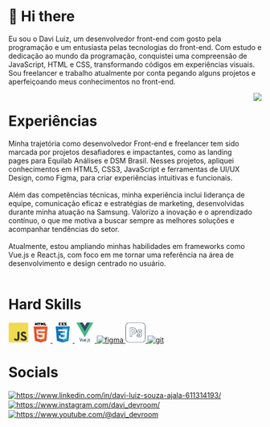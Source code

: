 # 👋 Hi there

Eu sou o Davi Luiz, um desenvolvedor front-end com gosto pela programação e um entusiasta pelas tecnologias do front-end. Com estudo e dedicação ao mundo da programação, conquistei uma compreensão de JavaScript, HTML e CSS, transformando códigos em experiências visuais.<br>
Sou freelancer e trabalho atualmente por conta pegando alguns projetos e aperfeiçoando meus conhecimentos no front-end.

<div>
<img align="right" height="400rem" src="https://github.com/Davi-log/Davi-log/assets/127554027/5d3dd51b-b386-450a-86c5-b28ad880d9fc">

</div>


<div style="display: flex; aling-itens: center;">

# Experiências

</div>
<div style="display: flex; aling-itens: center;">
Minha trajetória como desenvolvedor Front-end e freelancer tem sido marcada por projetos desafiadores e impactantes, como as landing pages para Equilab Análises e DSM Brasil. Nesses projetos, apliquei conhecimentos em HTML5, CSS3, JavaScript e ferramentas de UI/UX Design, como Figma, para criar experiências intuitivas e funcionais.<br><br>
Além das competências técnicas, minha experiência inclui liderança de equipe, comunicação eficaz e estratégias de marketing, desenvolvidas durante minha atuação na Samsung. Valorizo a inovação e o aprendizado contínuo, o que me motiva a buscar sempre as melhores soluções e acompanhar tendências do setor.<br><br>
Atualmente, estou ampliando minhas habilidades em frameworks como Vue.js e React.js, com foco em me tornar uma referência na área de desenvolvimento e design centrado no usuário.<br><br>
</div>

# Hard Skills


<p align="left">
<a href="https://developer.mozilla.org/en-US/docs/Web/JavaScript" target="_blank" rel="noreferrer"> <img src="https://raw.githubusercontent.com/devicons/devicon/master/icons/javascript/javascript-original.svg" alt="javascript" width="40" height="40"/></a> <a href="https://www.w3.org/html/" target="_blank" rel="noreferrer"> <img src="https://raw.githubusercontent.com/devicons/devicon/master/icons/html5/html5-original-wordmark.svg" alt="html5" width="40" height="40"/></a><a href="https://www.w3schools.com/css/" target="_blank" rel="noreferrer"> <img src="https://raw.githubusercontent.com/devicons/devicon/master/icons/css3/css3-original-wordmark.svg" alt="css3" width="40" height="40"/></a><a href="https://vuejs.org/" target="_blank" rel="noreferrer"> <img src="https://raw.githubusercontent.com/devicons/devicon/master/icons/vuejs/vuejs-original-wordmark.svg" alt="vuejs" width="40" height="40"/> </a><a href="https://www.figma.com/" target="_blank" rel="noreferrer"> <img src="https://www.vectorlogo.zone/logos/figma/figma-icon.svg" alt="figma" width="40" height="40"/></a><a href="https://www.photoshop.com/en" target="_blank" rel="noreferrer"> <img src="https://raw.githubusercontent.com/devicons/devicon/master/icons/photoshop/photoshop-line.svg" alt="photoshop" width="40" height="40"/></a><a href="https://git-scm.com/" target="_blank" rel="noreferrer"> <img src="https://www.vectorlogo.zone/logos/git-scm/git-scm-icon.svg" alt="git" width="40" height="40"/></a> 
</p>

# Socials

<p align="left">
<a href="https://linkedin.com/in/https://www.linkedin.com/in/davi-luiz-souza-ajala-611314193/" target="blank"><img align="center" src="https://raw.githubusercontent.com/rahuldkjain/github-profile-readme-generator/master/src/images/icons/Social/linked-in-alt.svg" alt="https://www.linkedin.com/in/davi-luiz-souza-ajala-611314193/" height="30" width="40" /></a>
<a href="https://www.instagram.com/davi_devroom/" target="blank"><img align="center" src="https://raw.githubusercontent.com/rahuldkjain/github-profile-readme-generator/master/src/images/icons/Social/instagram.svg" alt="https://www.instagram.com/davi_devroom/" height="30" width="40" /></a>
<a href="https://www.youtube.com/@Davi_DevRoom" target="blank"><img align="center" src="https://raw.githubusercontent.com/rahuldkjain/github-profile-readme-generator/master/src/images/icons/Social/youtube.svg" alt="https://www.youtube.com/@davi_devroom" height="30" width="40" /></a>
</p>
